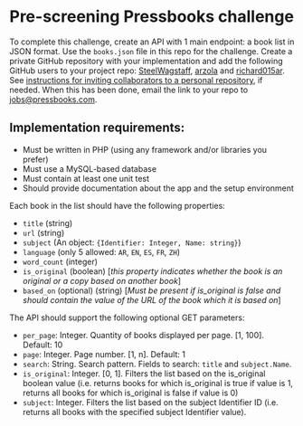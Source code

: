 # Pre-screening Pressbooks challenge

To complete this challenge, create an API with 1 main endpoint: a book list in JSON format. Use the `books.json` file in this repo for the challenge. Create a private GitHub repository with your implementation and add the following GitHub users to your project repo: [SteelWagstaff](https://github.com/SteelWagstaff), [arzola](https://github.com/arzola) and [richard015ar](https://github.com/richard015ar). See [instructions for inviting collaborators to a personal repository](https://docs.github.com/en/github/setting-up-and-managing-your-github-user-account/inviting-collaborators-to-a-personal-repository), if needed. When this has been done, email the link to your repo to jobs@pressbooks.com.

## Implementation requirements:
- Must be written in PHP (using any framework and/or libraries you prefer)
- Must use a MySQL-based database
- Must contain at least one unit test
- Should provide documentation about the app and the setup environment

Each book in the list should have the following properties:
- `title` (string)    
- `url` (string)    
- `subject` (An object: `{Identifier: Integer, Name: string}`)
- `language` (only 5 allowed: `AR`, `EN`, `ES`, `FR`, `ZH`)
- `word_count` (integer)
- `is_original` (boolean) [*this property indicates whether the book is an original or a copy based on another book*]
- `based_on` (optional) (string) [*Must be present if is_original is false and should contain the value of the URL of the book which it is based on*]

The API should support the following optional GET parameters:
- `per_page`: Integer. Quantity of books displayed per page. [1, 100]. Default: 10
- `page`: Integer. Page number. [1, n]. Default: 1 
- `search`: String. Search pattern. Fields to search: `title` and `subject.Name`.
- `is_original`: Integer. [0, 1]. Filters the list based on the is_original boolean value (i.e. returns books for which is_original is true if value is 1, returns all books for which is_original is false if value is 0)
- `subject`: Integer. Filters the list based on the subject Identifier ID (i.e. returns all books with the specified subject Identifier value).
